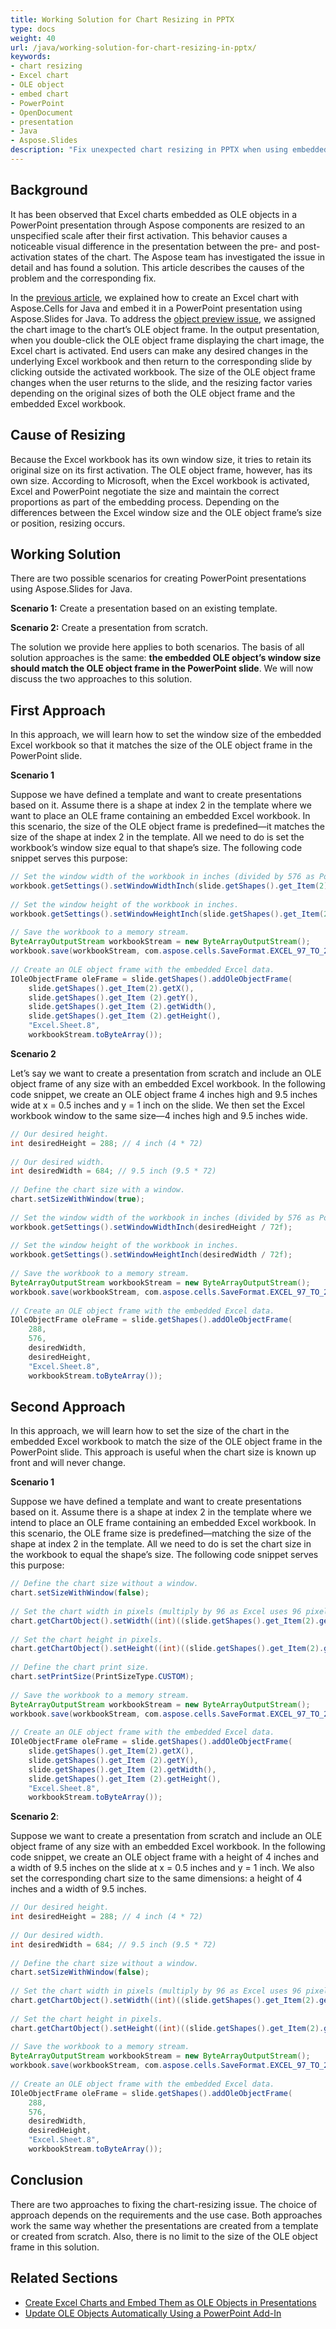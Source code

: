```yaml
---
title: Working Solution for Chart Resizing in PPTX
type: docs
weight: 40
url: /java/working-solution-for-chart-resizing-in-pptx/
keywords:
- chart resizing
- Excel chart
- OLE object
- embed chart
- PowerPoint
- OpenDocument
- presentation
- Java
- Aspose.Slides
description: "Fix unexpected chart resizing in PPTX when using embedded Excel OLE objects with Aspose.Slides for Java. Learn two methods with code to keep sizes consistent."
---
```


## **Background**

It has been observed that Excel charts embedded as OLE objects in a PowerPoint presentation through Aspose components are resized to an unspecified scale after their first activation. This behavior causes a noticeable visual difference in the presentation between the pre- and post-activation states of the chart. The Aspose team has investigated the issue in detail and has found a solution. This article describes the causes of the problem and the corresponding fix.

In the [previous article](/slides/java/creating-excel-chart-and-embedding-it-in-presentation-as-ole-object/), we explained how to create an Excel chart with Aspose.Cells for Java and embed it in a PowerPoint presentation using Aspose.Slides for Java. To address the [object preview issue](/slides/java/object-preview-issue-when-adding-oleobjectframe/), we assigned the chart image to the chart’s OLE object frame. In the output presentation, when you double-click the OLE object frame displaying the chart image, the Excel chart is activated. End users can make any desired changes in the underlying Excel workbook and then return to the corresponding slide by clicking outside the activated workbook. The size of the OLE object frame changes when the user returns to the slide, and the resizing factor varies depending on the original sizes of both the OLE object frame and the embedded Excel workbook.

## **Cause of Resizing**

Because the Excel workbook has its own window size, it tries to retain its original size on its first activation. The OLE object frame, however, has its own size. According to Microsoft, when the Excel workbook is activated, Excel and PowerPoint negotiate the size and maintain the correct proportions as part of the embedding process. Depending on the differences between the Excel window size and the OLE object frame’s size or position, resizing occurs.

## **Working Solution**

There are two possible scenarios for creating PowerPoint presentations using Aspose.Slides for Java.

**Scenario 1:** Create a presentation based on an existing template.

**Scenario 2:** Create a presentation from scratch.

The solution we provide here applies to both scenarios. The basis of all solution approaches is the same: **the embedded OLE object’s window size should match the OLE object frame in the PowerPoint slide**. We will now discuss the two approaches to this solution.

## **First Approach**

In this approach, we will learn how to set the window size of the embedded Excel workbook so that it matches the size of the OLE object frame in the PowerPoint slide.

**Scenario 1**

Suppose we have defined a template and want to create presentations based on it. Assume there is a shape at index 2 in the template where we want to place an OLE frame containing an embedded Excel workbook. In this scenario, the size of the OLE object frame is predefined—it matches the size of the shape at index 2 in the template. All we need to do is set the workbook’s window size equal to that shape’s size. The following code snippet serves this purpose:

```java
// Set the window width of the workbook in inches (divided by 576 as PowerPoint uses 576 pixels per inch).
workbook.getSettings().setWindowWidthInch(slide.getShapes().get_Item(2).getWidth() / 72f);
 
// Set the window height of the workbook in inches.
workbook.getSettings().setWindowHeightInch(slide.getShapes().get_Item(2).getHeight() / 72f);
 
// Save the workbook to a memory stream.
ByteArrayOutputStream workbookStream = new ByteArrayOutputStream();
workbook.save(workbookStream, com.aspose.cells.SaveFormat.EXCEL_97_TO_2003);
 
// Create an OLE object frame with the embedded Excel data.
IOleObjectFrame oleFrame = slide.getShapes().addOleObjectFrame(
    slide.getShapes().get_Item(2).getX(),
    slide.getShapes().get_Item (2).getY(),
    slide.getShapes().get_Item (2).getWidth(),
    slide.getShapes().get_Item (2).getHeight(),
    "Excel.Sheet.8",
    workbookStream.toByteArray());
```

**Scenario 2**

Let’s say we want to create a presentation from scratch and include an OLE object frame of any size with an embedded Excel workbook. In the following code snippet, we create an OLE object frame 4 inches high and 9.5 inches wide at x = 0.5 inches and y = 1 inch on the slide. We then set the Excel workbook window to the same size—4 inches high and 9.5 inches wide.

```java
// Our desired height.
int desiredHeight = 288; // 4 inch (4 * 72)
 
// Our desired width.
int desiredWidth = 684; // 9.5 inch (9.5 * 72)
 
// Define the chart size with a window.
chart.setSizeWithWindow(true);
 
// Set the window width of the workbook in inches (divided by 576 as PowerPoint uses 576 pixels per inch).
workbook.getSettings().setWindowWidthInch(desiredHeight / 72f);
 
// Set the window height of the workbook in inches.
workbook.getSettings().setWindowHeightInch(desiredWidth / 72f);
 
// Save the workbook to a memory stream.
ByteArrayOutputStream workbookStream = new ByteArrayOutputStream();
workbook.save(workbookStream, com.aspose.cells.SaveFormat.EXCEL_97_TO_2003);
 
// Create an OLE object frame with the embedded Excel data.
IOleObjectFrame oleFrame = slide.getShapes().addOleObjectFrame(
    288,
    576,
    desiredWidth,
    desiredHeight,
    "Excel.Sheet.8",
    workbookStream.toByteArray());
```

## **Second Approach**

In this approach, we will learn how to set the size of the chart in the embedded Excel workbook to match the size of the OLE object frame in the PowerPoint slide. This approach is useful when the chart size is known up front and will never change.

**Scenario 1**

Suppose we have defined a template and want to create presentations based on it. Assume there is a shape at index 2 in the template where we intend to place an OLE frame containing an embedded Excel workbook. In this scenario, the OLE frame size is predefined—matching the size of the shape at index 2 in the template. All we need to do is set the chart size in the workbook to equal the shape’s size. The following code snippet serves this purpose:

```java
// Define the chart size without a window.
chart.setSizeWithWindow(false);
 
// Set the chart width in pixels (multiply by 96 as Excel uses 96 pixels per inch).
chart.getChartObject().setWidth((int)((slide.getShapes().get_Item(2).getWidth() / 72f) * 96f));
 
// Set the chart height in pixels.
chart.getChartObject().setHeight((int)((slide.getShapes().get_Item(2).getHeight() / 72f) * 96f));
 
// Define the chart print size.
chart.setPrintSize(PrintSizeType.CUSTOM);
 
// Save the workbook to a memory stream.
ByteArrayOutputStream workbookStream = new ByteArrayOutputStream();
workbook.save(workbookStream, com.aspose.cells.SaveFormat.EXCEL_97_TO_2003);
 
// Create an OLE object frame with the embedded Excel data.
IOleObjectFrame oleFrame = slide.getShapes().addOleObjectFrame(
    slide.getShapes().get_Item(2).getX(),
    slide.getShapes().get_Item (2).getY(),
    slide.getShapes().get_Item (2).getWidth(),
    slide.getShapes().get_Item (2).getHeight(),
    "Excel.Sheet.8",
    workbookStream.toByteArray());
```

**Scenario 2**:

Suppose we want to create a presentation from scratch and include an OLE object frame of any size with an embedded Excel workbook. In the following code snippet, we create an OLE object frame with a height of 4 inches and a width of 9.5 inches on the slide at x = 0.5 inches and y = 1 inch. We also set the corresponding chart size to the same dimensions: a height of 4 inches and a width of 9.5 inches.

```java
// Our desired height.
int desiredHeight = 288; // 4 inch (4 * 72)
 
// Our desired width.
int desiredWidth = 684; // 9.5 inch (9.5 * 72)
 
// Define the chart size without a window.
chart.setSizeWithWindow(false);
 
// Set the chart width in pixels (multiply by 96 as Excel uses 96 pixels per inch).
chart.getChartObject().setWidth((int)((slide.getShapes().get_Item(2).getWidth() / 576f) * 96f));
 
// Set the chart height in pixels.
chart.getChartObject().setHeight((int)((slide.getShapes().get_Item(2).getHeight() / 576f) * 96f));
 
// Save the workbook to a memory stream.
ByteArrayOutputStream workbookStream = new ByteArrayOutputStream();
workbook.save(workbookStream, com.aspose.cells.SaveFormat.EXCEL_97_TO_2003);
 
// Create an OLE object frame with the embedded Excel data.
IOleObjectFrame oleFrame = slide.getShapes().addOleObjectFrame(
    288,
    576,
    desiredWidth,
    desiredHeight,
    "Excel.Sheet.8",
    workbookStream.toByteArray());
```

## **Conclusion**

There are two approaches to fixing the chart-resizing issue. The choice of approach depends on the requirements and the use case. Both approaches work the same way whether the presentations are created from a template or created from scratch. Also, there is no limit to the size of the OLE object frame in this solution.

## **Related Sections**

- [Create Excel Charts and Embed Them as OLE Objects in Presentations](/slides/java/creating-excel-chart-and-embedding-it-in-presentation-as-ole-object/)
- [Update OLE Objects Automatically Using a PowerPoint Add-In](/slides/java/updating-ole-objects-automatically-using-ms-powerpoint-add-in/)
